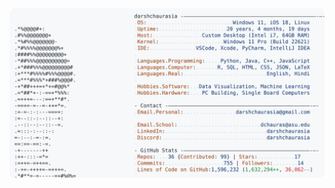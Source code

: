 <a href="https://github.com/darshchaurasia/darshchaurasia">
  <picture>
    <source media="(prefers-color-scheme: dark)" srcset="https://raw.githubusercontent.com/darshchaurasia/darshchaurasia/main/dark_mode.svg">
    <img alt="Darsh Chaurasia's GitHub Profile README" src="https://raw.githubusercontent.com/darshchaurasia/darshchaurasia/main/light_mode.svg">
  </picture>
</a>
